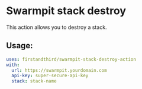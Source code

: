 # Swarmpit stack destroy

This action allows you to destroy a stack.

## Usage:

```yaml
uses: firstandthird/swarmpit-stack-destroy-action
with:
  url: https://swarmpit.yourdomain.com
  api-key: super-secure-api-key
  stack: stack-name 
```